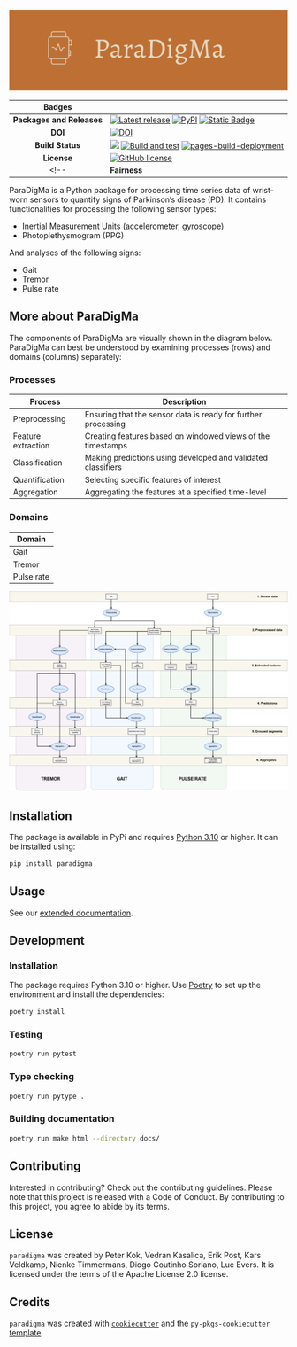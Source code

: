 ![ParaDigMa logo](https://raw.githubusercontent.com/biomarkersParkinson/paradigma/update-readme/docs/source/_static/img/paradigma-logo-banner.png)

| Badges | |
|:----:|----|
| **Packages and Releases** | [![Latest release](https://img.shields.io/github/release/biomarkersparkinson/paradigma.svg)](https://github.com/biomarkersparkinson/paradigma/releases/latest) [![PyPI](https://img.shields.io/pypi/v/paradigma.svg)](https://pypi.python.org/pypi/paradigma/)  [![Static Badge](https://img.shields.io/badge/RSD-paradigma-lib)](https://research-software-directory.org/software/paradigma) |
| **DOI** | [![DOI](https://zenodo.org/badge/DOI/10.5281/zenodo.13838393.svg)](https://doi.org/10.5281/zenodo.13838393) |
| **Build Status** | [![](https://img.shields.io/badge/python-3.10+-blue.svg)](https://www.python.org/downloads/) [![Build and test](https://github.com/biomarkersParkinson/paradigma/actions/workflows/build-and-test.yml/badge.svg)](https://github.com/biomarkersParkinson/paradigma/actions/workflows/build-and-test.yml) [![pages-build-deployment](https://github.com/biomarkersParkinson/paradigma/actions/workflows/pages/pages-build-deployment/badge.svg)](https://github.com/biomarkersParkinson/paradigma/actions/workflows/pages/pages-build-deployment) |
| **License** |  [![GitHub license](https://img.shields.io/github/license/biomarkersParkinson/paradigma)](https://github.com/biomarkersparkinson/paradigma/blob/main/LICENSE) |
<!-- | **Fairness** |  [![fair-software.eu](https://img.shields.io/badge/fair--software.eu-%E2%97%8F%20%20%E2%97%8F%20%20%E2%97%8F%20%20%E2%97%8F%20%20%E2%97%8F-green)](https://fair-software.eu) [![OpenSSF Best Practices](https://bestpractices.coreinfrastructure.org/projects/8083/badge)](https://www.bestpractices.dev/projects/8083) | --> 

ParaDigMa is a Python package for processing time series data of wrist-worn sensors to quantify signs of Parkinson’s disease (PD). It contains functionalities for processing the following sensor types:
* Inertial Measurement Units (accelerometer, gyroscope)
* Photoplethysmogram (PPG)

And analyses of the following signs:
* Gait
* Tremor
* Pulse rate

## More about ParaDigMa
The components of ParaDigMa are visually shown in the diagram below. ParaDigMa can best be understood by examining processes (rows) and domains (columns) separately:

### Processes
| Process | Description |
| ---- | ---- |
| Preprocessing | Ensuring that the sensor data is ready for further processing | 
| Feature extraction | Creating features based on windowed views of the timestamps |
| Classification | Making predictions using developed and validated classifiers | 
| Quantification | Selecting specific features of interest |
| Aggregation | Aggregating the features at a specified time-level |

### Domains
| Domain |  
| ---- | 
| Gait | 
| Tremor | 
| Pulse rate |


![Pipeline Architecture](https://raw.githubusercontent.com/biomarkersParkinson/paradigma/update-readme/docs/source/_static/img/pipeline-architecture.png)

## Installation

The package is available in PyPi and requires [Python 3.10](https://www.python.org/downloads/) or higher. It can be installed using:

```bash
pip install paradigma
```

## Usage

See our [extended documentation](https://biomarkersparkinson.github.io/paradigma/).

## Development

### Installation

The package requires Python 3.10 or higher. Use [Poetry](https://python-poetry.org/docs/#installation) to set up the environment and install the dependencies:

```bash
poetry install
```

### Testing

```bash
poetry run pytest
```

### Type checking

```bash
poetry run pytype .
```

### Building documentation

```bash
poetry run make html --directory docs/
```

## Contributing

Interested in contributing? Check out the contributing guidelines. Please note that this project is released with a Code of Conduct. By contributing to this project, you agree to abide by its terms.

## License

`paradigma` was created by Peter Kok, Vedran Kasalica, Erik Post, Kars Veldkamp, Nienke Timmermans, Diogo Coutinho Soriano, Luc Evers. It is licensed under the terms of the Apache License 2.0 license.

## Credits

`paradigma` was created with [`cookiecutter`](https://cookiecutter.readthedocs.io/en/latest/) and the `py-pkgs-cookiecutter` [template](https://github.com/py-pkgs/py-pkgs-cookiecutter).
